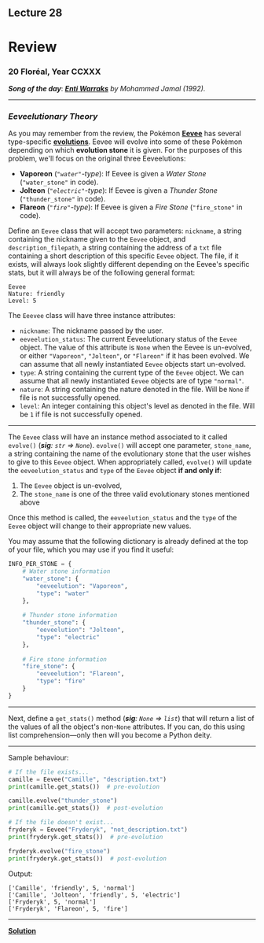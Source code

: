## Lecture 28

# Review

### 20 Floréal, Year CCXXX

***Song of the day***: _[**Enti Warraks**](https://youtu.be/TcDJMyMYhNM) by Mohammed Jamal (1992)._

---

### _Eeveelutionary Theory_

As you may remember from the review, the Pokémon 
[**Eevee**](https://bulbapedia.bulbagarden.net/wiki/Eevee_(Pok%C3%A9mon)) has several type-specific 
[**evolutions**](https://bulbapedia.bulbagarden.net/wiki/Eeveelution). Eevee will evolve into some of these Pokémon 
depending on which **evolution stone** it is given. For the purposes of this problem, we'll focus on the original three 
Eeveelutions:

- **Vaporeon** (_`"water"`-type_): If Eevee is given a _Water Stone_ (`"water_stone"` in code).
- **Jolteon** (_`"electric"`-type_): If Eevee is given a _Thunder Stone_ (`"thunder_stone"` in code).
- **Flareon** (_`"fire"`-type_): If Eevee is given a _Fire Stone_ (`"fire_stone"` in code).

Define an `Eevee` class that will accept two parameters: `nickname`, a string containing the nickname given to the 
`Eevee` object, and `description_filepath`, a string containing the address of a `txt` file containing a short 
description of this specific `Eevee` object. The file, if it exists, will always look slightly different depending on 
the Eevee's specific stats, but it will always be of the following general format:

```text
Eevee
Nature: friendly
Level: 5
```

The `Eeevee` class will have three instance attributes:

- `nickname`: The nickname passed by the user.
- `eeveelution_status`: The current Eeveelutionary status of the `Eevee` object. The value of this attribute is `None` 
when the Eevee is un-evolved, or either `"Vaporeon"`, `"Jolteon"`, or `"Flareon"` if it has been evolved. We can assume
that all newly instantiated `Eevee` objects start un-evolved.
- `type`: A string containing the current type of the `Eevee` object. We can assume that all newly instantiated `Eevee`
objects are of type `"normal"`.
- `nature`: A string containing the nature denoted in the file. Will be `None` if file is not successfully opened.
- `level`: An integer containing this object's level as denoted in the file. Will be `1` if file is not successfully 
opened.

---

The `Eevee` class will have an instance method associated to it called `evolve()` (_**sig**: `str` => `None`_). 
`evolve()` will accept one parameter, `stone_name`, a string containing the name of the evolutionary stone that the user
wishes to give to this `Eevee` object. When appropriately called, `evolve()` will update the `eeveelution_status` and 
`type` of the `Eevee` object **if and only if**:

1. The `Eevee` object is un-evolved,
2. The `stone_name` is one of the three valid evolutionary stones mentioned above

Once this method is called, the `eeveelution_status` and the `type` of the `Eevee` object will change to their 
appropriate new values.

You may assume that the following dictionary is already defined at the top of your file, which you may use if you find 
it useful:

```python
INFO_PER_STONE = {
    # Water stone information
    "water_stone": {
        "eeveelution": "Vaporeon",
        "type": "water"
    },
    
    # Thunder stone information
    "thunder_stone": {
        "eeveelution": "Jolteon",
        "type": "electric"
    },
    
    # Fire stone information
    "fire_stone": {
        "eeveelution": "Flareon",
        "type": "fire"
    }
}
```

---

Next, define a `get_stats()` method (_**sig**: `None` => `list`_) that will return a list of the values of all the object's non-`None` attributes. If
you can, do this using list comprehension—only then will you become a Python deity.

---

Sample behaviour:

```python
# If the file exists...
camille = Eevee("Camille", "description.txt")
print(camille.get_stats())  # pre-evolution

camille.evolve("thunder_stone")
print(camille.get_stats())  # post-evolution

# If the file doesn't exist...
fryderyk = Eevee("Fryderyk", "not_description.txt")
print(fryderyk.get_stats())  # pre-evolution

fryderyk.evolve("fire_stone")
print(fryderyk.get_stats())  # post-evolution
```

Output:

```text
['Camille', 'friendly', 5, 'normal']
['Camille', 'Jolteon', 'friendly', 5, 'electric']
['Fryderyk', 5, 'normal']
['Fryderyk', 'Flareon', 5, 'fire']
```

---

[**Solution**](solution/eevee.py)